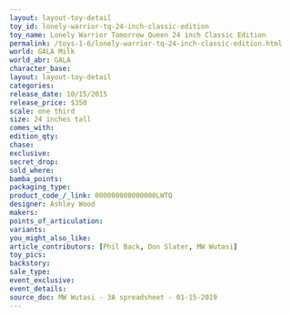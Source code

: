 ```yaml
---
layout: layout-toy-detail 
toy_id: lonely-warrior-tq-24-inch-classic-edition
toy_name: Lonely Warrior Tomorrow Queen 24 inch Classic Edition
permalink: /toys-1-6/lonely-warrior-tq-24-inch-classic-edition.html
world: GALA Milk
world_abr: GALA
character_base: 
layout: layout-toy-detail
categories: 
release_date: 10/15/2015
release_price: $350 
scale: one third
size: 24 inches tall
comes_with: 
edition_qty: 
chase: 
exclusive: 
secret_drop: 
sold_where: 
bamba_points: 
packaging_type: 
product_code_/_link: 000000000000000LWTQ
designer: Ashley Wood
makers: 
points_of_articulation: 
variants: 
you_might_also_like: 
article_contributors: [Phil Back, Don Slater, MW Wutasi]
toy_pics: 
backstory: 
sale_type: 
event_exclusive: 
event_details: 
source_doc: MW Wutasi - 3A spreadsheet - 01-15-2019
---
```

